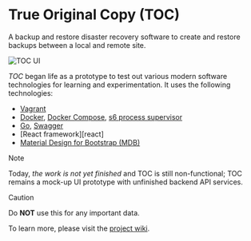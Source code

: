 # True Original Copy (TOC)

A backup and restore disaster recovery software to create and restore backups
between a local and remote site.

![TOC UI](../../wiki/assets/images/05-toc-progress.png)

*TOC* began life as a prototype to test out various modern software technologies 
for learning and experimentation. It uses the following technologies:

- [Vagrant][vagrant]
- [Docker][docker], [Docker Compose][docker-compose], [s6 process supervisor][s6-overlay]
- [Go][golang], [Swagger][swagger]
- [React framework][react]
- [Material Design for Bootstrap (MDB)][mdb]

> [!NOTE]
> Today, *the work is not yet finished* and TOC is still non-functional; TOC 
> remains a mock-up UI prototype with unfinished backend API services.
> 

> [!CAUTION]
> Do **NOT** use this for any important data.
>

To learn more, please visit the [project wiki][wiki].

[vagrant]: https://www.vagrantup.com/
[docker]: https://www.docker.com/community/open-source/
[docker-compose]: https://docs.docker.com/compose/
[s6-overlay]: https://skarnet.org/software/s6/
[golang]: https://go.dev/
[swagger]: https://swagger.io/
[mdb]: https://mdbootstrap.com/
[wiki]: ../../wiki/Home
